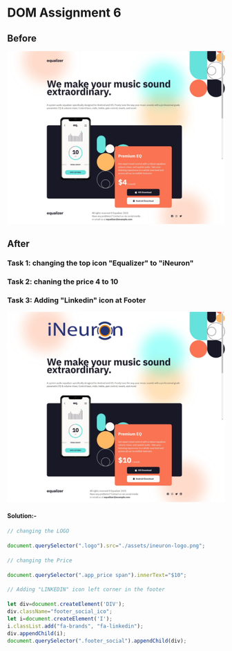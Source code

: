 # DOM Assignment 6

## Before

![image](./Output/mainPage.jpeg)

## After 

### Task 1: changing the top icon "Equalizer" to "iNeuron"
### Task 2: chaning the price 4 to 10 
### Task 3: Adding "Linkedin" icon at Footer

![image](./Output/finalOutput.jpeg)

#### Solution:- 

```javascript
// changing the LOGO

document.querySelector(".logo").src="./assets/ineuron-logo.png";

// changing the Price

document.querySelector(".app_price span").innerText="$10";

// Adding "LINKEDIN" icon left corner in the footer

let div=document.createElement('DIV');
div.className="footer_social_ico";
let i=document.createElement('I');
i.classList.add("fa-brands", "fa-linkedin");
div.appendChild(i);
document.querySelector(".footer_social").appendChild(div);

```